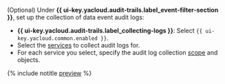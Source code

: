 (Optional) Under **{{ ui-key.yacloud.audit-trails.label_event-filter-section }}**, set up the collection of data event audit logs:

* **{{ ui-key.yacloud.audit-trails.label_collecting-logs }}**: Select `{{ ui-key.yacloud.common.enabled }}`.
* Select the [services](../../audit-trails/concepts/index.md#data-plane-logs) to collect audit logs for.
* For each service you select, specify the audit log collection [scope](../../audit-trails/concepts/trail.md#collecting-area) and objects.

{% include notitle [preview](../note-preview-by-request.md) %}
